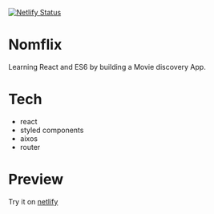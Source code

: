 [![Netlify Status](https://api.netlify.com/api/v1/badges/37d50069-7264-494f-8383-b816b6336688/deploy-status)](https://app.netlify.com/sites/ecstatic-bassi-b4e659/deploys)

# Nomflix

Learning React and ES6 by building a Movie discovery App.

# Tech

- react
- styled components
- aixos
- router

# Preview

Try it on [netlify](https://ecstatic-bassi-b4e659.netlify.app)
